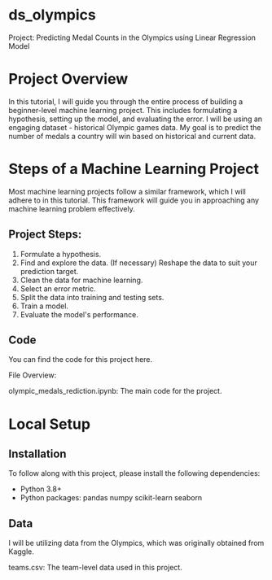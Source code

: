 # ds_olympics
Project: Predicting Medal Counts in the Olympics using Linear Regression Model

# Project Overview
In this tutorial, I will guide you through the entire process of building a beginner-level machine learning project. This includes formulating a hypothesis, setting up the model, and evaluating the error. 
I will be using an engaging dataset - historical Olympic games data. My goal is to predict the number of medals a country will win based on historical and current data.

# Steps of a Machine Learning Project
Most machine learning projects follow a similar framework, which I will adhere to in this tutorial. This framework will guide you in approaching any machine learning problem effectively.

## Project Steps:

  1) Formulate a hypothesis.
  2) Find and explore the data. (If necessary) Reshape the data to suit your prediction target.
  3) Clean the data for machine learning.
  4) Select an error metric.
  5) Split the data into training and testing sets.
  6) Train a model.
  7) Evaluate the model's performance.
   
## Code
You can find the code for this project here.

File Overview:

olympic_medals_rediction.ipynb: The main code for the project.

# Local Setup
## Installation
To follow along with this project, please install the following dependencies:

- Python 3.8+
- Python packages:
  pandas
  numpy
  scikit-learn
  seaborn
  
## Data
I will be utilizing data from the Olympics, which was originally obtained from Kaggle.

teams.csv: The team-level data used in this project.




